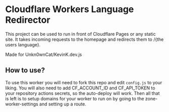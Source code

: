 # Cloudflare Workers Language Redirector

This project can be used to run in front of Cloudflare Pages or any static site. It takes incoming requests to the homepage and redirects them to /{the users language}.

Made for Unkn0wnCat/KevinK.dev.js

## How to use?

To use this worker you will need to fork this repo and edit `config.js` to your liking. You will also need to add CF_ACCOUNT_ID and CF_API_TOKEN to your repository actions secrets, so the auto-deploy will work. Then all that is left is to setup domains for your worker to run on by going to the zone-worker-settings and setting up a route.
